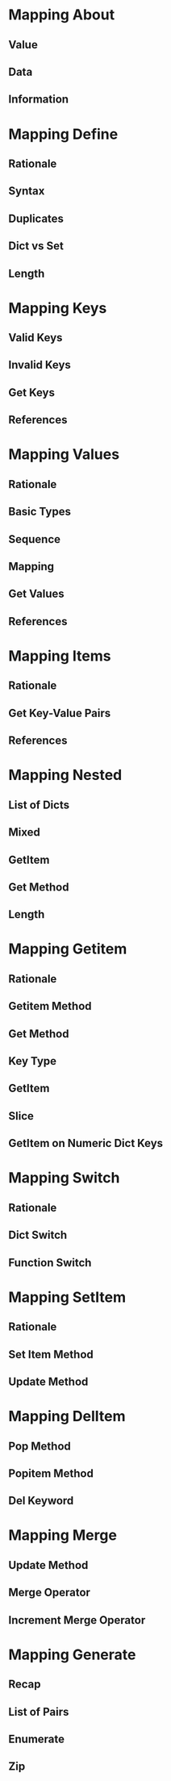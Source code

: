 

Mapping About
=============

Value
-----

Data
----

Information
-----------




Mapping Define
==============

Rationale
---------

Syntax
------

Duplicates
----------

Dict vs Set
-----------

Length
------




Mapping Keys
============

Valid Keys
----------

Invalid Keys
------------

Get Keys
--------

References
----------




Mapping Values
==============

Rationale
---------

Basic Types
-----------

Sequence
--------

Mapping
-------

Get Values
----------

References
----------




Mapping Items
=============

Rationale
---------

Get Key-Value Pairs
-------------------

References
----------




Mapping Nested
==============

List of Dicts
-------------

Mixed
-----

GetItem
-------

Get Method
----------

Length
------




Mapping Getitem
===============

Rationale
---------

Getitem Method
--------------

Get Method
----------

Key Type
--------

GetItem
-------

Slice
-----

GetItem on Numeric Dict Keys
----------------------------




Mapping Switch
==============

Rationale
---------

Dict Switch
-----------

Function Switch
---------------




Mapping SetItem
===============

Rationale
---------

Set Item Method
---------------

Update Method
-------------




Mapping DelItem
===============

Pop Method
----------

Popitem Method
--------------

Del Keyword
-----------




Mapping Merge
=============

Update Method
-------------

Merge Operator
--------------

Increment Merge Operator
------------------------




Mapping Generate
================

Recap
-----

List of Pairs
-------------

Enumerate
---------

Zip
---


